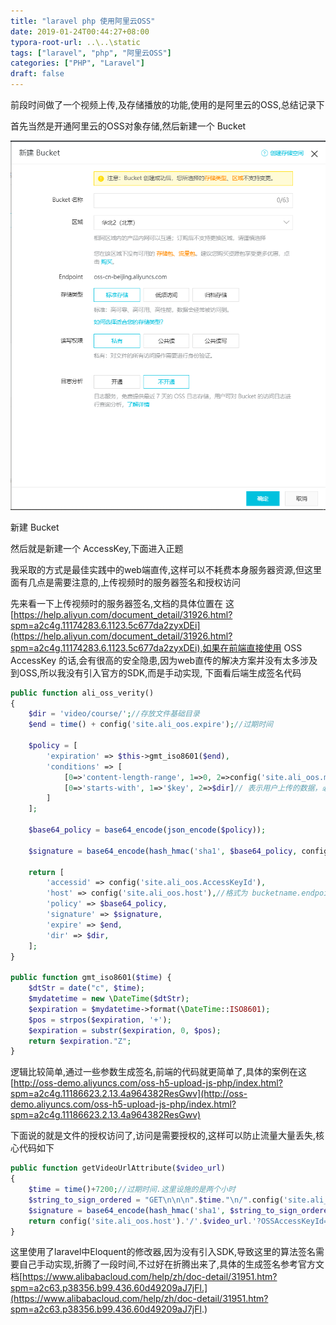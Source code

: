 ```yaml
---
title: "laravel php 使用阿里云OSS"
date: 2019-01-24T00:44:27+08:00
typora-root-url: ..\..\static
tags: ["laravel", "php", "阿里云OSS"]
categories: ["PHP", "Laravel"]
draft: false
---
```


前段时间做了一个视频上传,及存储播放的功能,使用的是阿里云的OSS,总结记录下

首先当然是开通阿里云的OSS对象存储,然后新建一个 Bucket

![create bucket](/images/laravel-php-uses-alibaba-cloud-oss.assets/FEZRBE@K4ZEMU1HPUKT.png)

新建 Bucket

然后就是新建一个 AccessKey,下面进入正题

我采取的方式是最佳实践中的web端直传,这样可以不耗费本身服务器资源,但这里面有几点是需要注意的,上传视频时的服务器签名和授权访问

先来看一下上传视频时的服务器签名,文档的具体位置在
这 [https://help.aliyun.com/document_detail/31926.html?spm=a2c4g.11174283.6.1123.5c677da2zyxDEi](https://help.aliyun.com/document_detail/31926.html?spm=a2c4g.11174283.6.1123.5c677da2zyxDEi),如果在前端直接使用 OSS AccessKey 的话,会有很高的安全隐患,因为web直传的解决方案并没有太多涉及到OSS,所以我没有引入官方的SDK,而是手动实现, 下面看后端生成签名代码

```php
public function ali_oss_verity()
{
	$dir = 'video/course/';//存放文件基础目录
	$end = time() + config('site.ali_oos.expire');//过期时间

	$policy = [
		'expiration' => $this->gmt_iso8601($end),
		'conditions' => [
			[0=>'content-length-range', 1=>0, 2=>config('site.ali_oos.max_size')],//最大文件大小.用户可以自己设置
			[0=>'starts-with', 1=>'$key', 2=>$dir]// 表示用户上传的数据，必须是以$dir开始，不然上传会失败，这一步不是必须项，只是为了安全起见，防止用户通过policy上传到别人的目录。
		]
	];

	$base64_policy = base64_encode(json_encode($policy));

	$signature = base64_encode(hash_hmac('sha1', $base64_policy, config('site.ali_oos.AccessKeySecret'), true));

	return [
		'accessid' => config('site.ali_oos.AccessKeyId'),
		'host' => config('site.ali_oos.host'),//格式为 bucketname.endpoint
		'policy' => $base64_policy,
		'signature' => $signature,
		'expire' => $end,
		'dir' => $dir,
	];
}

public function gmt_iso8601($time) {
	$dtStr = date("c", $time);
	$mydatetime = new \DateTime($dtStr);
	$expiration = $mydatetime->format(\DateTime::ISO8601);
	$pos = strpos($expiration, '+');
	$expiration = substr($expiration, 0, $pos);
	return $expiration."Z";
}
```

逻辑比较简单,通过一些参数生成签名,前端的代码就更简单了,具体的案例在这[http://oss-demo.aliyuncs.com/oss-h5-upload-js-php/index.html?spm=a2c4g.11186623.2.13.4a964382ResGwv](http://oss-demo.aliyuncs.com/oss-h5-upload-js-php/index.html?spm=a2c4g.11186623.2.13.4a964382ResGwv)

下面说的就是文件的授权访问了,访问是需要授权的,这样可以防止流量大量丢失,核心代码如下

```php
public function getVideoUrlAttribute($video_url)
{
	$time = time()+7200;//过期时间.这里设施的是两个小时
	$string_to_sign_ordered = "GET\n\n\n".$time."\n/".config('site.ali_oos.bucket').'/'.$video_url;
	$signature = base64_encode(hash_hmac('sha1', $string_to_sign_ordered, config('site.ali_oos.AccessKeySecret'), true));
	return config('site.ali_oos.host').'/'.$video_url.'?OSSAccessKeyId='.rawurlencode(config('site.ali_oos.AccessKeyId')).'&Expires='.$time.'&Signature='.rawurlencode($signature).'';
}
```

这里使用了laravel中Eloquent的修改器,因为没有引入SDK,导致这里的算法签名需要自己手动实现,折腾了一段时间,不过好在折腾出来了,具体的生成签名参考官方文档[https://www.alibabacloud.com/help/zh/doc-detail/31951.htm?spm=a2c63.p38356.b99.436.60d49209aJ7jFl.](https://www.alibabacloud.com/help/zh/doc-detail/31951.htm?spm=a2c63.p38356.b99.436.60d49209aJ7jFl.)
